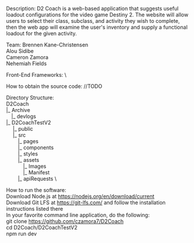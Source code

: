 Description: D2 Coach is a  web-based application that suggests useful loadout configurations for the video game Destiny 2. The website will allow users to select their class, subclass, and activity they wish to complete, then the web app will examine the user's inventory and supply a functional loadout for the given activity.


Team:
Brennen Kane-Christensen  
Alou Sidibe  
Cameron Zamora  
Nehemiah Fields  

Front-End Frameworks: \

How to obtain the source code: //TODO

Directory Structure: \
D2Coach \
|_ Archive \
&emsp;|_ devlogs \
|_ D2CoachTestV2 \
&emsp;  |_ public \
&emsp;  |_ src \
&emsp;&emsp;    |_ pages \
&emsp;&emsp;   |_ components \
&emsp;&emsp;    |_ styles \
&emsp;&emsp;    |_ assets \
&emsp;&emsp;&emsp;     |_ Images \
&emsp;&emsp;&emsp;   |_ Manifest \
&emsp;&emsp;    |_ apiRequests \

How to run the software: \
Download Node.js at https://nodejs.org/en/download/current \
Download Git LFS at https://git-lfs.com/ and follow the installation instructions listed there \
In your favorite command line application, do the following: \
git clone https://github.com/czamora7/D2Coach \
cd D2Coach/D2CoachTestV2 \
npm run dev 
